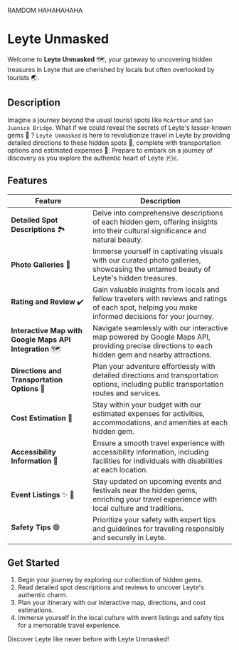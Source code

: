 RAMDOM HAHAHAHAHA

# Leyte Unmasked

Welcome to **Leyte Unmasked** :world_map:, your gateway to uncovering hidden treasures in Leyte that are cherished by locals but often overlooked by tourists :earth_asia:.

## Description

Imagine a journey beyond the usual tourist spots like `McArthur` and `San Juanico Bridge`. What if we could reveal the secrets of Leyte's lesser-known gems :gem: ? `Leyte Unmasked` is here to revolutionize travel in Leyte by providing detailed directions to these hidden spots :sunrise_over_mountains:, complete with transportation options and estimated expenses :receipt:. Prepare to embark on a journey of discovery as you explore the authentic heart of Leyte :philippines:.

## Features

| Feature                                    | Description                                                                                     |
|--------------------------------------------|-------------------------------------------------------------------------------------------------|
| **Detailed Spot Descriptions**  :national_park:  | Delve into comprehensive descriptions of each hidden gem, offering insights into their cultural significance and natural beauty.                                |
| **Photo Galleries**   :camera_flash:                     | Immerse yourself in captivating visuals with our curated photo galleries, showcasing the untamed beauty of Leyte's hidden treasures.                          |
| **Rating and Review**  :heavy_check_mark:                    | Gain valuable insights from locals and fellow travelers with reviews and ratings of each spot, helping you make informed decisions for your journey.         |
| **Interactive Map with Google Maps API Integration** :world_map:| Navigate seamlessly with our interactive map powered by Google Maps API, providing precise directions to each hidden gem and nearby attractions.     |
| **Directions and Transportation Options** :taxi:| Plan your adventure effortlessly with detailed directions and transportation options, including public transportation routes and services.                 |
| **Cost Estimation**  :receipt:                     | Stay within your budget with our estimated expenses for activities, accommodations, and amenities at each hidden gem.                                          |
| **Accessibility Information**   :information_desk_person:          | Ensure a smooth travel experience with accessibility information, including facilities for individuals with disabilities at each location.                    |
| **Event Listings**   :sparkles: :tada:                    | Stay updated on upcoming events and festivals near the hidden gems, enriching your travel experience with local culture and traditions.                         |
| **Safety Tips**         :green_circle:                   | Prioritize your safety with expert tips and guidelines for traveling responsibly and securely in Leyte.                                                    |

## Get Started

1. Begin your journey by exploring our collection of hidden gems.
2. Read detailed spot descriptions and reviews to uncover Leyte's authentic charm.
3. Plan your itinerary with our interactive map, directions, and cost estimations.
4. Immerse yourself in the local culture with event listings and safety tips for a memorable travel experience.

Discover Leyte like never before with Leyte Unmasked!
